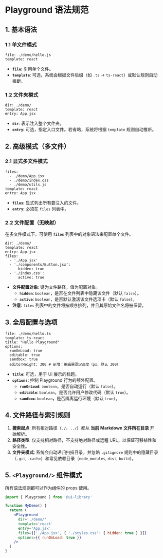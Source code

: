 # Playground 语法规范

## 1. 基本语法

### 1.1 单文件模式

```playground
file: ./demo/hello.js
template: react
```

- **`file`**: 引用单个文件。
- **`template`**: 可选，系统会根据文件后缀（如 `.ts` → `ts-react`）或默认规则自动推断。

### 1.2 文件夹模式

```playground
dir: ./demo/
template: react
entry: App.jsx
```

- **`dir`**: 表示注入整个文件夹。
- **`entry`**: 可选，指定入口文件。若省略，系统将根据 `template` 规则自动推断。

## 2. 高级模式（多文件）

### 2.1 显式多文件模式

```playground
files:
  - ./demo/App.jsx
  - ./demo/index.css
  - ./demo/utils.js
template: react
entry: App.jsx
```

- **`files`**: 显式列出所有要注入的文件。
- **`entry`**: 必须在 `files` 列表中。

### 2.2 文件配置（无映射）

在多文件模式下，可使用 **`files`** 列表中的对象语法来配置单个文件。

```playground
dir: ./demo/
template: react
entry: App.jsx
files:
  - './App.jsx'
  - './components/Button.jsx':
      hidden: true
  - './index.css':
      active: true
```

- **文件配置对象**: 键为文件路径，值为配置对象。
  - **`hidden`**: `boolean`，是否在文件列表中隐藏该文件（默认 `false`）。
  - **`active`**: `boolean`，是否默认激活该文件选项卡（默认 `false`）。
- **注意**: `files` 列表中的文件将按顺序排列，并且其原始文件名将被保留。

## 3. 全局配置与选项

```playground
file: ./demo/hello.ts
template: ts-react
title: "Hello Playground"
options:
  runOnLoad: true
  editable: true
  sandbox: true
  editorHeight: 300 # 新增：编辑器固定高度（px，默认 300）
```

- **`title`**: 可选，用于 UI 展示的标题。
- **`options`**: 控制 Playground 行为的额外配置。
  - **`runOnLoad`**: `boolean`，是否自动运行（默认 `false`）。
  - **`editable`**: `boolean`，是否允许用户修改代码（默认 `true`）。
  - **`sandbox`**: `boolean`，是否隔离运行环境（默认 `true`）。

## 4. 文件路径与索引规则

1.  **搜索起点**: 所有相对路径（`./`、`../`）都从 **当前 Markdown 文件所在目录** 开始解析。
2.  **路径类型**: 仅支持相对路径，不支持绝对路径或远程 URL，以保证可移植性和安全性。
3.  **文件夹模式**: 系统会自动递归扫描目录，并忽略 `.gitignore` 规则中的隐藏目录（`.git`, `.cache`）和常见依赖目录（`node_modules`, `dist`, `build`）。

## 5. `<Playground/>` 组件模式

所有语法规则都可以作为组件的 props 使用。

```jsx
import { Playground } from '@ui-library'

function MyDemo() {
  return (
    <Playground
      dir='./demo/'
      template='react'
      entry='App.jsx'
      files={['./App.jsx', { './styles.css': { hidden: true } }]}
      options={{ runOnLoad: true }}
    />
  )
}
```
